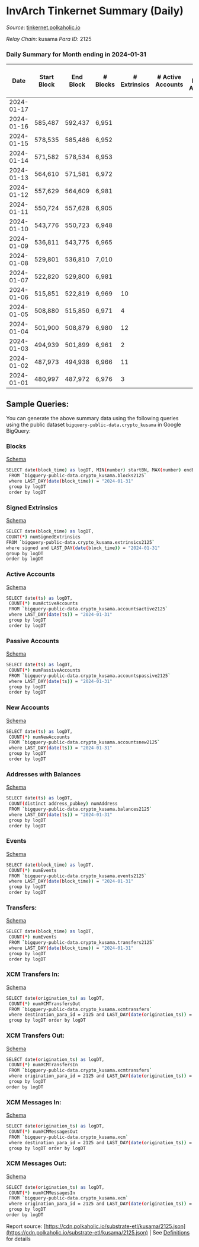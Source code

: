 # InvArch Tinkernet Summary (Daily)

_Source_: [tinkernet.polkaholic.io](https://tinkernet.polkaholic.io)

*Relay Chain*: kusama
*Para ID*: 2125



### Daily Summary for Month ending in 2024-01-31


| Date    | Start Block | End Block | # Blocks | # Extrinsics | # Active Accounts | # Passive Accounts | # New Accounts | # Addresses | # Events  | # Transfers ($USD) | # XCM Transfers In ($USD) | # XCM Transfers Out ($USD) | # XCM In | # XCM Out | Issues |
|---------|-------------|-----------|----------|--------------|-------------------|--------------------|----------------|-------------|-----------|--------------------|---------------------------|----------------------------|----------|-----------|--------|
| 2024-01-17 |  |  |  |  |  |  |  |  |  |   |   |   |  |  |  |
| 2024-01-16 | 585,487 | 592,437 | 6,951 |  |  |  |  |  |  |   |   |   |  |  |  |
| 2024-01-15 | 578,535 | 585,486 | 6,952 |  |  |  |  |  |  |   | 20  |   | 17 | 4 |  |
| 2024-01-14 | 571,582 | 578,534 | 6,953 |  |  |  |  |  |  |   | 23  |   | 23 | 5 |  |
| 2024-01-13 | 564,610 | 571,581 | 6,972 |  |  |  |  |  |  |   | 19  |   | 16 | 6 |  |
| 2024-01-12 | 557,629 | 564,609 | 6,981 |  |  |  |  |  |  |   | 17  |   | 14 | 1 |  |
| 2024-01-11 | 550,724 | 557,628 | 6,905 |  |  |  |  |  |  |   | 16  |   | 15 | 4 |  |
| 2024-01-10 | 543,776 | 550,723 | 6,948 |  |  |  |  |  |  |   | 25  |   | 25 | 7 |  |
| 2024-01-09 | 536,811 | 543,775 | 6,965 |  |  |  |  |  |  |   | 36  |   | 37 | 38 |  |
| 2024-01-08 | 529,801 | 536,810 | 7,010 |  |  |  |  |  |  |   | 51  |   | 42 | 9 |  |
| 2024-01-07 | 522,820 | 529,800 | 6,981 |  |  |  |  |  |  |   | 1  |   | 1 |  |  |
| 2024-01-06 | 515,851 | 522,819 | 6,969 | 10 |  |  |  | 1,382 | 14,271 | 243  |   |   |  | 3 |  |
| 2024-01-05 | 508,880 | 515,850 | 6,971 | 4 |  |  |  | 1,382 | 14,073 | 95  | 1  |   |  | 4 |  |
| 2024-01-04 | 501,900 | 508,879 | 6,980 | 12 |  |  |  | 1,382 | 14,300 | 239  | 4  |   | 4 | 7 |  |
| 2024-01-03 | 494,939 | 501,899 | 6,961 | 2 |  |  |  | 1,382 | 14,002 | 60  | 5  |   | 6 | 3 |  |
| 2024-01-02 | 487,973 | 494,938 | 6,966 | 11 |  |  |  | 1,382 | 14,317 | 284  | 5  |   | 4 | 2 |  |
| 2024-01-01 | 480,997 | 487,972 | 6,976 | 3 |  |  |  | 1,382 | 14,069 | 90  | 7  |   | 6 | 1 |  |

## Sample Queries:
You can generate the above summary data using the following queries using the public dataset `bigquery-public-data.crypto_kusama` in Google BigQuery:


### Blocks 

[Schema](https://github.com/colorfulnotion/substrate-etl/blob/main/schema/blocks.json)

```bash
SELECT date(block_time) as logDT, MIN(number) startBN, MAX(number) endBN, COUNT(*) numBlocks 
 FROM `bigquery-public-data.crypto_kusama.blocks2125`  
 where LAST_DAY(date(block_time)) = "2024-01-31" 
 group by logDT 
 order by logDT
```

### Signed Extrinsics 

[Schema](https://github.com/colorfulnotion/substrate-etl/blob/main/schema/extrinsics.json)

```bash
SELECT date(block_time) as logDT, 
COUNT(*) numSignedExtrinsics 
FROM `bigquery-public-data.crypto_kusama.extrinsics2125`  
where signed and LAST_DAY(date(block_time)) = "2024-01-31" 
group by logDT 
order by logDT
```

### Active Accounts 

[Schema](https://github.com/colorfulnotion/substrate-etl/blob/main/schema/accountsactive.json)

```bash
SELECT date(ts) as logDT, 
 COUNT(*) numActiveAccounts 
 FROM `bigquery-public-data.crypto_kusama.accountsactive2125` 
 where LAST_DAY(date(ts)) = "2024-01-31" 
 group by logDT 
 order by logDT
```

### Passive Accounts 

[Schema](https://github.com/colorfulnotion/substrate-etl/blob/main/schema/accountspassive.json)

```bash
SELECT date(ts) as logDT, 
 COUNT(*) numPassiveAccounts 
 FROM `bigquery-public-data.crypto_kusama.accountspassive2125` 
 where LAST_DAY(date(ts)) = "2024-01-31" 
 group by logDT 
 order by logDT
```

### New Accounts 

[Schema](https://github.com/colorfulnotion/substrate-etl/blob/main/schema/accountsnew.json)

```bash
SELECT date(ts) as logDT, 
 COUNT(*) numNewAccounts 
 FROM `bigquery-public-data.crypto_kusama.accountsnew2125` 
 where LAST_DAY(date(ts)) = "2024-01-31" 
 group by logDT
 order by logDT
```

### Addresses with Balances 

[Schema](https://github.com/colorfulnotion/substrate-etl/blob/main/schema/balances.json)

```bash
SELECT date(ts) as logDT,
 COUNT(distinct address_pubkey) numAddress 
 FROM `bigquery-public-data.crypto_kusama.balances2125` 
 where LAST_DAY(date(ts)) = "2024-01-31" 
 group by logDT 
 order by logDT
```

### Events 

[Schema](https://github.com/colorfulnotion/substrate-etl/blob/main/schema/events.json)

```bash
SELECT date(block_time) as logDT, 
 COUNT(*) numEvents 
 FROM `bigquery-public-data.crypto_kusama.events2125` 
 where LAST_DAY(date(block_time)) = "2024-01-31" 
 group by logDT 
 order by logDT
```

### Transfers:

[Schema](https://github.com/colorfulnotion/substrate-etl/blob/main/schema/transfers.json)

```bash
SELECT date(block_time) as logDT, 
 COUNT(*) numEvents 
 FROM `bigquery-public-data.crypto_kusama.transfers2125` 
 where LAST_DAY(date(block_time)) = "2024-01-31" 
 group by logDT 
 order by logDT
```

### XCM Transfers In: 

[Schema](https://github.com/colorfulnotion/substrate-etl/blob/main/schema/xcmtransfers.json)

```bash
SELECT date(origination_ts) as logDT, 
 COUNT(*) numXCMTransfersOut 
 FROM `bigquery-public-data.crypto_kusama.xcmtransfers` 
 where destination_para_id = 2125 and LAST_DAY(date(origination_ts)) = "2024-01-31" 
 group by logDT order by logDT
```

### XCM Transfers Out: 

[Schema](https://github.com/colorfulnotion/substrate-etl/blob/main/schema/xcmtransfers.json)

```bash
SELECT date(origination_ts) as logDT, 
 COUNT(*) numXCMTransfersIn 
 FROM `bigquery-public-data.crypto_kusama.xcmtransfers` 
 where origination_para_id = 2125 and LAST_DAY(date(origination_ts)) = "2024-01-31" 
 group by logDT 
order by logDT
```

### XCM Messages In: 

[Schema](https://github.com/colorfulnotion/substrate-etl/blob/main/schema/xcm.json)

```bash
SELECT date(origination_ts) as logDT, 
 COUNT(*) numXCMMessagesOut 
 FROM `bigquery-public-data.crypto_kusama.xcm` 
 where destination_para_id = 2125 and LAST_DAY(date(origination_ts)) = "2024-01-31" 
 group by logDT order by logDT
```

### XCM Messages Out: 

[Schema](https://github.com/colorfulnotion/substrate-etl/blob/main/schema/xcm.json)

```bash
SELECT date(origination_ts) as logDT, 
 COUNT(*) numXCMMessagesIn 
 FROM `bigquery-public-data.crypto_kusama.xcm` 
 where origination_para_id = 2125 and LAST_DAY(date(origination_ts)) = "2024-01-31" 
 group by logDT 
order by logDT
```


Report source: [https://cdn.polkaholic.io/substrate-etl/kusama/2125.json](https://cdn.polkaholic.io/substrate-etl/kusama/2125.json) | See [Definitions](/DEFINITIONS.md) for details
